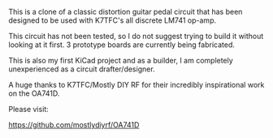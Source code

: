This is a clone of a classic distortion guitar pedal circuit that has been designed to be used with K7TFC's all discrete LM741 op-amp.

This circuit has not been tested, so I do not suggest trying to build it without looking at it first. 3 prototype boards are currently being fabricated. 

This is also my first KiCad project and as a builder, I am completely unexperienced as a circuit drafter/designer. 

A huge thanks to K7TFC/Mostly DIY RF for their incredibly inspirational work on the OA741D.

Please visit:

https://github.com/mostlydiyrf/OA741D
